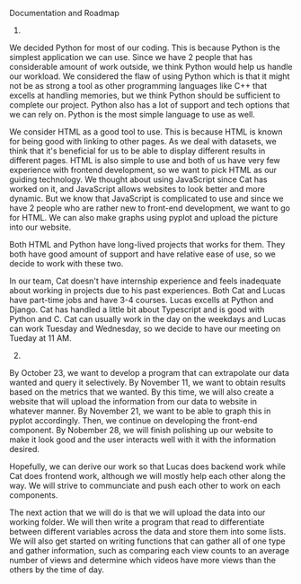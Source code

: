 Documentation and Roadmap

1. 
We decided Python for most of our coding. This is because Python is the simplest application we can use. Since we 
have 2 people that has considerable amount of work outside, we think Python would help us handle our workload. We
considered the flaw of using Python which is that it might not be as strong a tool as other programming languages
like C++ that excells at handling memories, but we think Python should be sufficient to complete our project. Python
also has a lot of support and tech options that we can rely on. Python is the most simple language to use as well.

We consider HTML as a good tool to use. This is because HTML is known for being good with linking to other pages.
As we deal with datasets, we think that it's beneficial for us to be able to display different results in different pages.
HTML is also simple to use and both of us have very few experience with frontend development, so we want to 
pick HTML as our guiding technology. We thought about using JavaScript since Cat has worked on it, and JavaScript allows
websites to look better and more dynamic. But we know that JavaScript is complicated to use and since we have 2 people who are rather new to front-end development, we want to go for HTML. We can also make graphs using pyplot and upload the picture into our website.

Both HTML and Python have long-lived projects that works for them. They both have good amount of support and have
relative ease of use, so we decide to work with these two.

In our team, Cat doesn't have internship experience and feels inadequate about working in projects due to his past
experiences. Both Cat and Lucas have part-time jobs and have 3-4 courses. Lucas excells at Python and Django. Cat has
handled a little bit about Typescript and is good with Python and C. Cat can usually work in the day on the weekdays and Lucas can work Tuesday and Wednesday, so we decide to have our meeting on Tueday at 11 AM.

2. 
By October 23, we want to develop a program that can extrapolate our data wanted and query it selectively. 
By November 11, we want to obtain results based on the metrics that we wanted. By this time, we will also create a website that will upload the information from our data to website in whatever manner. 
By November 21, we want to be able to graph this in pyplot accordingly. Then, we continue on developing the front-end component.
By Nobember 28, we will finish polishing up our website to make it look good and the user interacts well with it with the information desired.

Hopefully, we can derive our work so that Lucas does backend work while Cat does frontend work, although we will mostly
help each other along the way. We will strive to communciate and push each other to work on each components. 

The next action that we will do is that we will upload the data into our working folder. We will then write a program that read to differentiate between different variables across the data and store them into some lists. We will also get started on writing functions that can gather all of one type and gather information, such as comparing each view counts to an average number of views and determine which videos have more views than the others by the time of day.